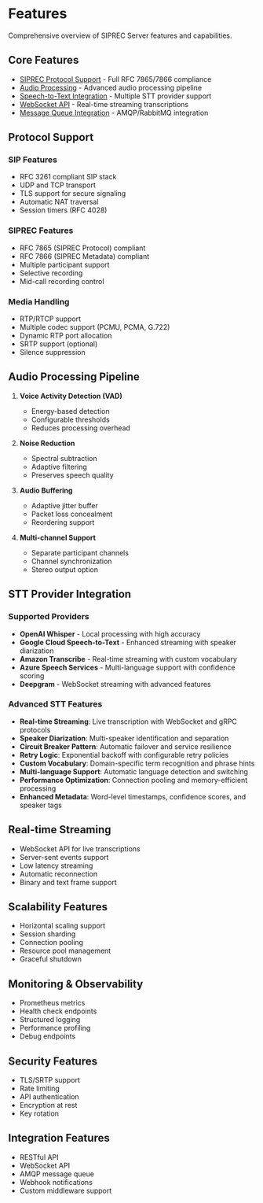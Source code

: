 # Features

Comprehensive overview of SIPREC Server features and capabilities.

## Core Features

- [SIPREC Protocol Support](SIPREC.md) - Full RFC 7865/7866 compliance
- [Audio Processing](AUDIO_PROCESSING.md) - Advanced audio processing pipeline
- [Speech-to-Text Integration](STT_PROVIDERS.md) - Multiple STT provider support
- [WebSocket API](WEBSOCKET_API.md) - Real-time streaming transcriptions
- [Message Queue Integration](AMQP_GUIDE.md) - AMQP/RabbitMQ integration

## Protocol Support

### SIP Features
- RFC 3261 compliant SIP stack
- UDP and TCP transport
- TLS support for secure signaling
- Automatic NAT traversal
- Session timers (RFC 4028)

### SIPREC Features
- RFC 7865 (SIPREC Protocol) compliant
- RFC 7866 (SIPREC Metadata) compliant
- Multiple participant support
- Selective recording
- Mid-call recording control

### Media Handling
- RTP/RTCP support
- Multiple codec support (PCMU, PCMA, G.722)
- Dynamic RTP port allocation
- SRTP support (optional)
- Silence suppression

## Audio Processing Pipeline

1. **Voice Activity Detection (VAD)**
   - Energy-based detection
   - Configurable thresholds
   - Reduces processing overhead

2. **Noise Reduction**
   - Spectral subtraction
   - Adaptive filtering
   - Preserves speech quality

3. **Audio Buffering**
   - Adaptive jitter buffer
   - Packet loss concealment
   - Reordering support

4. **Multi-channel Support**
   - Separate participant channels
   - Channel synchronization
   - Stereo output option

## STT Provider Integration

### Supported Providers
- **OpenAI Whisper** - Local processing with high accuracy
- **Google Cloud Speech-to-Text** - Enhanced streaming with speaker diarization
- **Amazon Transcribe** - Real-time streaming with custom vocabulary
- **Azure Speech Services** - Multi-language support with confidence scoring
- **Deepgram** - WebSocket streaming with advanced features

### Advanced STT Features
- **Real-time Streaming**: Live transcription with WebSocket and gRPC protocols
- **Speaker Diarization**: Multi-speaker identification and separation
- **Circuit Breaker Pattern**: Automatic failover and service resilience
- **Retry Logic**: Exponential backoff with configurable retry policies
- **Custom Vocabulary**: Domain-specific term recognition and phrase hints
- **Multi-language Support**: Automatic language detection and switching
- **Performance Optimization**: Connection pooling and memory-efficient processing
- **Enhanced Metadata**: Word-level timestamps, confidence scores, and speaker tags

## Real-time Streaming

- WebSocket API for live transcriptions
- Server-sent events support
- Low latency streaming
- Automatic reconnection
- Binary and text frame support

## Scalability Features

- Horizontal scaling support
- Session sharding
- Connection pooling
- Resource pool management
- Graceful shutdown

## Monitoring & Observability

- Prometheus metrics
- Health check endpoints
- Structured logging
- Performance profiling
- Debug endpoints

## Security Features

- TLS/SRTP support
- Rate limiting
- API authentication
- Encryption at rest
- Key rotation

## Integration Features

- RESTful API
- WebSocket API
- AMQP message queue
- Webhook notifications
- Custom middleware support